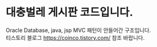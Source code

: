 # 대충벌레 게시판 코드입니다.
 Oracle Database, java, jsp 
 MVC 패턴이 안들어간 구조입니다. \
 티스토리 블로그 https://coinco.tistory.com/ 참조 바랍니다.
